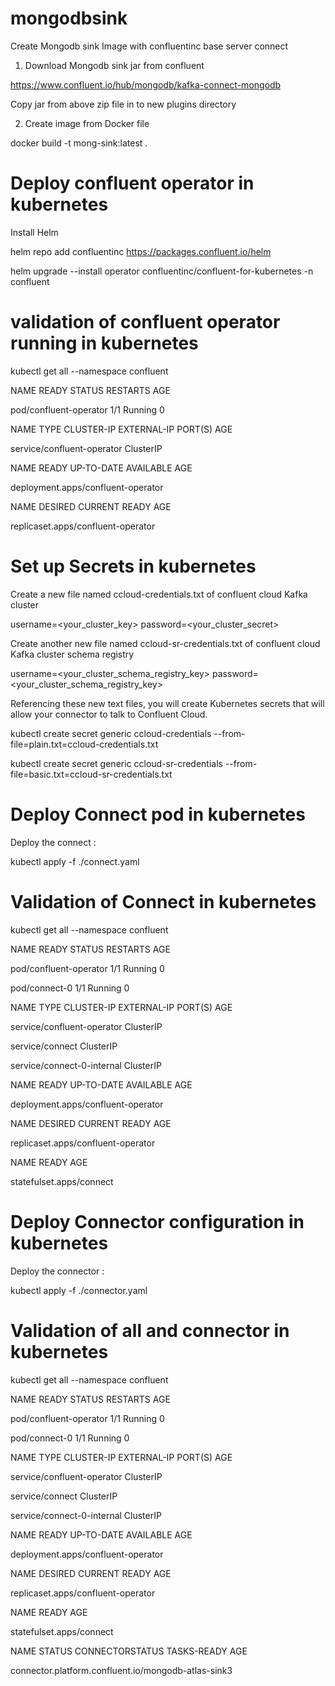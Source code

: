 # mongodbsink

Create Mongodb sink Image with confluentinc base server connect

1. Download Mongodb sink jar from confluent 

https://www.confluent.io/hub/mongodb/kafka-connect-mongodb

Copy jar from above zip file in to new plugins directory

2. Create image from Docker file 

docker build -t mong-sink:latest . 




Deploy confluent operator in kubernetes
==========================================
Install Helm

helm repo add confluentinc https://packages.confluent.io/helm

helm upgrade --install operator confluentinc/confluent-for-kubernetes -n confluent

validation of confluent operator running in kubernetes
===============================================================
kubectl get all --namespace confluent

NAME                                      READY   STATUS    RESTARTS   AGE

pod/confluent-operator   1/1     Running   0          

NAME                         TYPE        CLUSTER-IP       EXTERNAL-IP   PORT(S)                               AGE

service/confluent-operator   ClusterIP   

NAME                                 READY   UP-TO-DATE   AVAILABLE   AGE

deployment.apps/confluent-operator   

NAME                                            DESIRED   CURRENT   READY   AGE

replicaset.apps/confluent-operator  


Set up Secrets in kubernetes
==============================
Create a new file named ccloud-credentials.txt of confluent cloud Kafka cluster

username=<your_cluster_key>
password=<your_cluster_secret>

Create another new file named ccloud-sr-credentials.txt of confluent cloud Kafka cluster schema registry 

username=<your_cluster_schema_registry_key>
password=<your_cluster_schema_registry_key>

Referencing these new text files, you will create Kubernetes secrets that will allow your connector to talk to Confluent Cloud.

kubectl create secret generic ccloud-credentials --from-file=plain.txt=ccloud-credentials.txt

kubectl create secret generic ccloud-sr-credentials --from-file=basic.txt=ccloud-sr-credentials.txt



Deploy Connect pod in kubernetes
===================================
Deploy the connect :

kubectl apply -f ./connect.yaml

Validation of Connect in kubernetes
=======================================
kubectl get all --namespace confluent

NAME                                      READY   STATUS    RESTARTS   AGE

pod/confluent-operator   1/1     Running   0          

pod/connect-0                             1/1     Running   0          

NAME                         TYPE        CLUSTER-IP       EXTERNAL-IP   PORT(S)                               AGE

service/confluent-operator   ClusterIP   

service/connect              ClusterIP       

service/connect-0-internal   ClusterIP     

NAME                                 READY   UP-TO-DATE   AVAILABLE   AGE

deployment.apps/confluent-operator   

NAME                                            DESIRED   CURRENT   READY   AGE

replicaset.apps/confluent-operator  

NAME                       READY   AGE

statefulset.apps/connect   



Deploy Connector configuration in kubernetes
=============================================
Deploy the connector :

kubectl apply -f ./connector.yaml


Validation of all and connector in kubernetes
================================================
kubectl get all --namespace confluent

NAME                                      READY   STATUS    RESTARTS   AGE

pod/confluent-operator   1/1     Running   0          

pod/connect-0                             1/1     Running   0          

NAME                         TYPE        CLUSTER-IP       EXTERNAL-IP   PORT(S)                               AGE

service/confluent-operator   ClusterIP   

service/connect              ClusterIP       

service/connect-0-internal   ClusterIP     

NAME                                 READY   UP-TO-DATE   AVAILABLE   AGE

deployment.apps/confluent-operator   

NAME                                            DESIRED   CURRENT   READY   AGE

replicaset.apps/confluent-operator  

NAME                       READY   AGE

statefulset.apps/connect   

NAME                                                  STATUS    CONNECTORSTATUS   TASKS-READY   AGE

connector.platform.confluent.io/mongodb-atlas-sink3   


